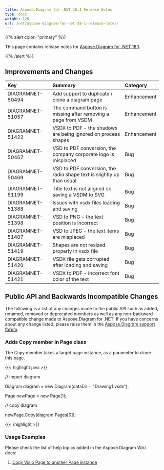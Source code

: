 ```yaml
---
title: Aspose.Diagram for .NET 18.1 Release Notes
type: docs
weight: 120
url: /net/aspose-diagram-for-net-18-1-release-notes/
---
```


{{% alert color="primary" %}} 

This page contains release notes for [Aspose.Diagram for .NET 18.1](https://www.nuget.org/packages/Aspose.Diagram/18.1.0).

{{% /alert %}} 
## **Improvements and Changes**

|**Key**|**Summary**|**Category**|
| :- | :- | :- |
|DIAGRAMNET-50494|Add support to duplicate / clone a diagram page|Enhancement|
|DIAGRAMNET-51057|The command button is missing after removing a page from VSDM|Enhancement|
|DIAGRAMNET-51422|VSDX to PDF - the shadows are being ignored on process shapes|Enhancement|
|DIAGRAMNET-50467|VSD to PDF conversion, the company corporate logo is misplaced|Bug|
|DIAGRAMNET-50469|VSD to PDF conversion, the radio shape text is slightly up than usual|Bug|
|DIAGRAMNET-51199|Title text is not aligned on saving a VSDM to SVG|Bug|
|DIAGRAMNET-51388|Issues with vsdx files loading and saving|Bug|
|DIAGRAMNET-51398|VSD to PNG - the text position is incorrect|Bug|
|DIAGRAMNET-51407|VSD to JPEG - the text items are misplaced|Bug|
|DIAGRAMNET-51419|Shapes are not resized properly in vsdx file|Bug|
|DIAGRAMNET-51420|VSDX file gets corrupted after loading and saving|Bug|
|DIAGRAMNET-51421|VSDX to PDF - incorrect font color of the text|Bug|
## **Public API and Backwards Incompatible Changes**
The following is a list of any changes made to the public API such as added, renamed, removed or deprecated members as well as any non-backward compatible change made to Aspose.Diagram for .NET. If you have concerns about any change listed, please raise them in the [Aspose.Diagram support forum](https://forum.aspose.com/c/diagram).
### **Adds Copy member in Page class**
The Copy member takes a target page instance, as a parameter to clone this page.

{{< highlight java >}}

 // import diagram

Diagram diagram = new Diagram(dataDir + "Drawing1.vsdx");

Page newPage = new Page(1);

// copy diagram

newPage.Copy(diagram.Pages[0]);

{{< /highlight >}}
### **Usage Examples**
Please check the list of help topics added in the Aspose.Diagram Wiki docs: 

1. [Copy Visio Page to another Page instance](/diagram/net/retrieve-2c-get-2c-copy-and-insert-a-page-html/#retrieve-get-copyandinsertapage-copyvisiopagetoanotherpageinstance)
